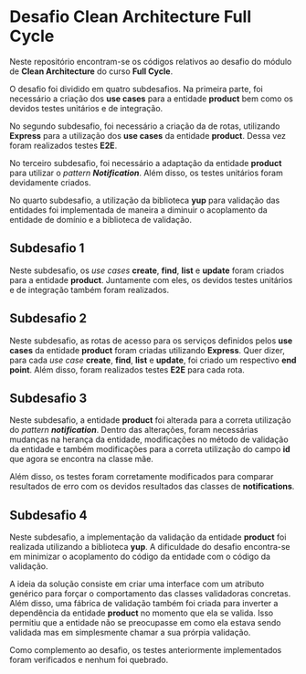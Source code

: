 # Desafio Clean Architecture Full Cycle

Neste repositório encontram-se os códigos relativos ao desafio do módulo de **Clean Architecture** do curso **Full Cycle**.

O desafio foi dividido em quatro subdesafios. Na primeira parte, foi necessário a criação dos **use cases** para a entidade **product** bem como os devidos testes unitários e de integração.

No segundo subdesafio, foi necessário a criação da de rotas, utilizando **Express** para a utilização dos **use cases** da entidade **product**. Dessa vez foram realizados testes **E2E**.

No terceiro subdesafio, foi necessário a adaptação da entidade **product** para utilizar o *pattern* ***Notification***. Além disso, os testes unitários foram devidamente criados.

No quarto subdesafio, a utilização da biblioteca **yup** para validação das entidades foi implementada de maneira a diminuir o acoplamento da entidade de domínio e a biblioteca de validação.

## Subdesafio 1

Neste subdesafio, os *use cases* **create**, **find**, **list** e **update** foram criados para a entidade **product**. Juntamente com eles, os devidos testes unitários e de integração também foram realizados.

## Subdesafio 2

Neste subdesafio, as rotas de acesso para os serviços definidos pelos **use cases** da entidade **product** foram criadas utilizando **Express**. Quer dizer, para cada *use case* **create**, **find**, **list** e **update**, foi criado um respectivo **end point**. Além disso, foram realizados testes **E2E** para cada rota.

## Subdesafio 3

Neste subdesafio, a entidade **product** foi alterada para a correta utilização do *pattern* ***notification***. Dentro das alterações, foram necessárias mudanças na herança da entidade, modificações no método de validação da entidade e também modificações para a correta utilização do campo **id** que agora se encontra na classe mãe.

Além disso, os testes foram corretamente modificados para comparar resultados de erro com os devidos resultados das classes de **notifications**.

## Subdesafio 4

Neste subdesafio, a implementação da validação da entidade **product** foi realizada utilizando a biblioteca **yup**. A dificuldade do desafio encontra-se em minimizar o acoplamento do código da entidade com o código da validação. 

A ideia da solução consiste em criar uma interface com um atributo genérico para forçar o comportamento das classes validadoras concretas. Além disso, uma fábrica de validação também foi criada para inverter a dependência da entidade **product** no momento que ela se valida. Isso permitiu que a entidade não se preocupasse em como ela estava sendo validada mas em simplesmente chamar a sua prórpia validação.

Como complemento ao desafio, os testes anteriormente implementados foram verificados e nenhum foi quebrado.